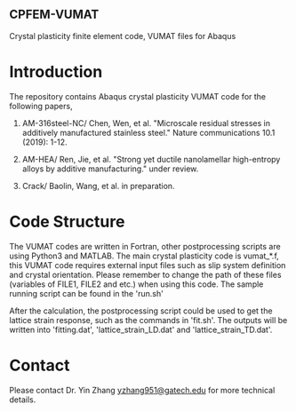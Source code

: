 ## CPFEM-VUMAT
Crystal plasticity finite element code, VUMAT files for Abaqus

# Introduction
The repository contains Abaqus crystal plasticity VUMAT code for the following papers, 
1. AM-316steel-NC/		Chen, Wen, et al. "Microscale residual stresses in additively manufactured stainless steel." Nature communications 10.1 (2019): 1-12.

2. AM-HEA/ Ren, Jie, et al. "Strong yet ductile nanolamellar high-entropy alloys by additive manufacturing." under review.

3. Crack/ Baolin, Wang, et al. in preparation.

# Code Structure
The VUMAT codes are written in Fortran, other postprocessing scripts are using Python3 and MATLAB. The main crystal plasticity code is vumat_*.f, this VUMAT code requires external input files such as slip system definition and crystal orientation. Please remember to change the path of these files (variables of FILE1, FILE2 and etc.) when using this code. The sample running script can be found in the 'run.sh'

After the calculation, the postprocessing script could be used to get the lattice strain response, such as the commands in 'fit.sh'. The outputs will be written into 'fitting.dat', 'lattice_strain_LD.dat' and 'lattice_strain_TD.dat'.

# Contact
Please contact Dr. Yin Zhang yzhang951@gatech.edu for more technical details.